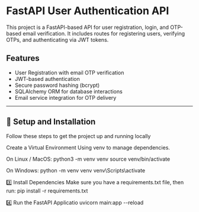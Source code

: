 # FastAPI User Authentication API

This project is a FastAPI-based API for user registration, login, and OTP-based email verification. It includes routes for registering users, verifying OTPs, and authenticating via JWT tokens.

## Features

- User Registration with email OTP verification
- JWT-based authentication
- Secure password hashing (bcrypt)
- SQLAlchemy ORM for database interactions
- Email service integration for OTP delivery

---

## 🔧 Setup and Installation

Follow these steps to get the project up and running locally

Create a Virtual Environment
Using venv to manage dependencies.

On Linux / MacOS:
python3 -m venv venv
source venv/bin/activate

On Windows:
python -m venv venv
venv\Scripts\activate

3️⃣ Install Dependencies
Make sure you have a requirements.txt file, then run:
pip install -r requirements.txt

4️⃣ Run the FastAPI Applicatio
uvicorn main:app --reload